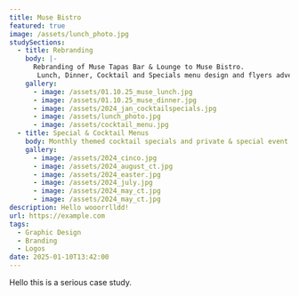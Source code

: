 ```yaml
---
title: Muse Bistro
featured: true
image: /assets/lunch_photo.jpg
studySections:
  - title: Rebranding
    body: |-
      Rebranding of Muse Tapas Bar & Lounge to Muse Bistro.
       Lunch, Dinner, Cocktail and Specials menu design and flyers advertising menu.
    gallery:
      - image: /assets/01.10.25_muse_lunch.jpg
      - image: /assets/01.10.25_muse_dinner.jpg
      - image: /assets/2024_jan_cocktailspecials.jpg
      - image: /assets/lunch_photo.jpg
      - image: /assets/cocktail_menu.jpg
  - title: Special & Cocktail Menus
    body: Monthly themed cocktail specials and private & special event menus.
    gallery:
      - image: /assets/2024_cinco.jpg
      - image: /assets/2024_august_ct.jpg
      - image: /assets/2024_easter.jpg
      - image: /assets/2024_july.jpg
      - image: /assets/2024_may_ct.jpg
      - image: /assets/2024_may_ct.jpg
description: Hello wooorrlldd!
url: https://example.com
tags:
  - Graphic Design
  - Branding
  - Logos
date: 2025-01-10T13:42:00
---
```

Hello this is a serious case study.
